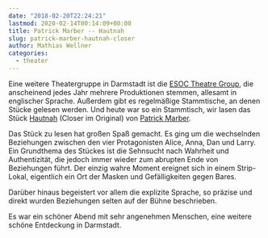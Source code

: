 ```yaml
---
date: "2018-02-20T22:24:21"
lastmod: 2020-02-14T00:14:09+00:00
title: Patrick Marber -- Hautnah
slug: patrick-marber-hautnah-closer
author: Mathias Wellner
categories:
  - theater
---
```

Eine weitere Theatergruppe in Darmstadt ist die [ESOC Theatre Group](http://www.esoctheatre.org/), die anscheinend jedes Jahr mehrere Produktionen stemmen, allesamt in englischer Sprache. Außerdem gibt es regelmäßige Stammtische, an denen Stücke gelesen werden. Und heute war so ein Stammtisch, wir lasen das Stück [Hautnah](https://de.wikipedia.org/wiki/Hautnah_(Theaterst%C3%BCck)) (Closer im Original) von [Patrick Marber](https://de.wikipedia.org/wiki/Patrick_Marber). 

<!--more-->

Das Stück zu lesen hat großen Spaß gemacht. Es ging um die wechselnden Beziehungen zwischen den vier Protagonisten Alice, Anna, Dan und Larry. Ein Grundthema des Stückes ist die Sehnsucht nach Wahrheit und Authentizität, die jedoch immer wieder zum abrupten Ende von Beziehungen führt. Der einzig wahre Moment ereignet sich in einem Strip-Lokal, eigentlich ein Ort der Masken und Gefälligkeiten gegen Bares. 

Darüber hinaus begeistert vor allem die explizite Sprache, so präzise und direkt wurden Beziehungen selten auf der Bühne beschrieben. 

Es war ein schöner Abend mit sehr angenehmen Menschen, eine weitere schöne Entdeckung in Darmstadt. 
